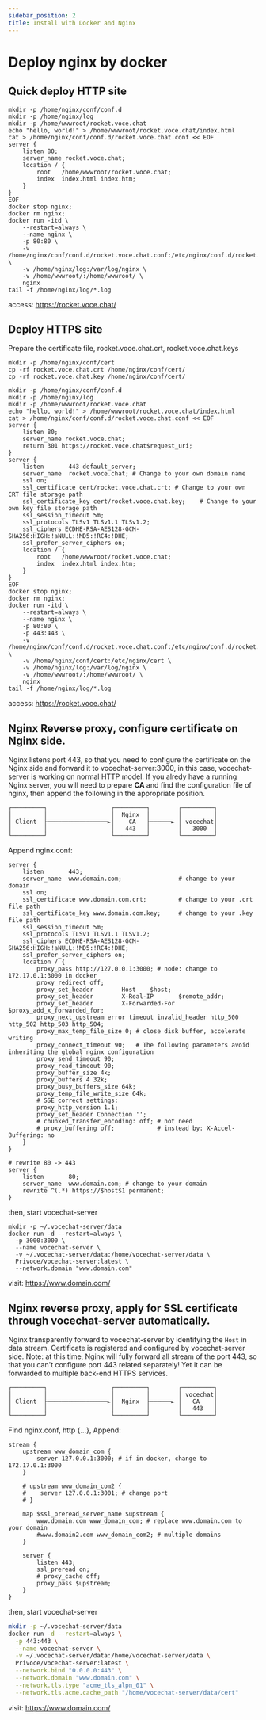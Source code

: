 ```yaml
---
sidebar_position: 2
title: Install with Docker and Nginx
---
```


# Deploy nginx by docker

## Quick deploy HTTP site

```shell
mkdir -p /home/nginx/conf/conf.d
mkdir -p /home/nginx/log
mkdir -p /home/wwwroot/rocket.voce.chat
echo "hello, world!" > /home/wwwroot/rocket.voce.chat/index.html
cat > /home/nginx/conf/conf.d/rocket.voce.chat.conf << EOF
server {
    listen 80;
    server_name rocket.voce.chat;
    location / {
        root   /home/wwwroot/rocket.voce.chat;
        index  index.html index.htm;
    }
}
EOF
docker stop nginx;
docker rm nginx;
docker run -itd \
    --restart=always \
    --name nginx \
    -p 80:80 \
    -v /home/nginx/conf/conf.d/rocket.voce.chat.conf:/etc/nginx/conf.d/rocket.voce.chat.conf \
    -v /home/nginx/log:/var/log/nginx \
    -v /home/wwwroot/:/home/wwwroot/ \
    nginx
tail -f /home/nginx/log/*.log
```

access: https://rocket.voce.chat/

## Deploy HTTPS site

Prepare the certificate file, rocket.voce.chat.crt, rocket.voce.chat.keys

```shell
mkdir -p /home/nginx/conf/cert
cp -rf rocket.voce.chat.crt /home/nginx/conf/cert/
cp -rf rocket.voce.chat.key /home/nginx/conf/cert/

mkdir -p /home/nginx/conf/conf.d
mkdir -p /home/nginx/log
mkdir -p /home/wwwroot/rocket.voce.chat
echo "hello, world!" > /home/wwwroot/rocket.voce.chat/index.html
cat > /home/nginx/conf/conf.d/rocket.voce.chat.conf << EOF
server {
    listen 80;
    server_name rocket.voce.chat;
    return 301 https://rocket.voce.chat$request_uri;
}
server {
    listen       443 default_server;
    server_name  rocket.voce.chat; # Change to your own domain name
    ssl on;
    ssl_certificate cert/rocket.voce.chat.crt; # Change to your own CRT file storage path
    ssl_certificate_key cert/rocket.voce.chat.key;    # Change to your own key file storage path
    ssl_session_timeout 5m;
    ssl_protocols TLSv1 TLSv1.1 TLSv1.2;
    ssl_ciphers ECDHE-RSA-AES128-GCM-SHA256:HIGH:!aNULL:!MD5:!RC4:!DHE;
    ssl_prefer_server_ciphers on;
    location / {
        root   /home/wwwroot/rocket.voce.chat;
        index  index.html index.htm;
    }
}
EOF
docker stop nginx;
docker rm nginx;
docker run -itd \
    --restart=always \
    --name nginx \
    -p 80:80 \
    -p 443:443 \
    -v /home/nginx/conf/conf.d/rocket.voce.chat.conf:/etc/nginx/conf.d/rocket.voce.chat.conf \
    -v /home/nginx/conf/cert:/etc/nginx/cert \
    -v /home/nginx/log:/var/log/nginx \
    -v /home/wwwroot/:/home/wwwroot/ \
    nginx
tail -f /home/nginx/log/*.log
```

access: https://rocket.voce.chat/

## Nginx Reverse proxy, configure certificate on Nginx side.

Nginx listens port 443, so that you need to configure the certificate on the Nginx side and forward it to vocechat-server:3000, in this case, vocechat-server is working on normal HTTP model.
If you alredy have a running Nginx server, you will need to prepare **CA** and find the configuration file of nginx, then append the following in the appropriate position.

```
┌─────────┐                  ┌─────────┐        ┌─────────┐
│         │                  │  Nginx  │        │         │
│ Client  ├─────────────────►│    CA   ├──────► │ vocechat│
│         │                  │   443   │        │   3000  │
└─────────┘                  └─────────┘        └─────────┘
```

Append nginx.conf:

```nginx
server {
    listen       443;
    server_name  www.domain.com;                # change to your domain
    ssl on;
    ssl_certificate www.domain.com.crt;         # change to your .crt file path
    ssl_certificate_key www.domain.com.key;     # change to your .key file path
    ssl_session_timeout 5m;
    ssl_protocols TLSv1 TLSv1.1 TLSv1.2;
    ssl_ciphers ECDHE-RSA-AES128-GCM-SHA256:HIGH:!aNULL:!MD5:!RC4:!DHE;
    ssl_prefer_server_ciphers on;
    location / {
        proxy_pass http://127.0.0.1:3000; # node: change to 172.17.0.1:3000 in docker
        proxy_redirect off;
        proxy_set_header        Host    $host;
        proxy_set_header        X-Real-IP       $remote_addr;
        proxy_set_header        X-Forwarded-For $proxy_add_x_forwarded_for;
        proxy_next_upstream error timeout invalid_header http_500 http_502 http_503 http_504;
        proxy_max_temp_file_size 0; # close disk buffer, accelerate writing
        proxy_connect_timeout 90;   # The following parameters avoid inheriting the global nginx configuration
        proxy_send_timeout 90;
        proxy_read_timeout 90;
        proxy_buffer_size 4k;
        proxy_buffers 4 32k;
        proxy_busy_buffers_size 64k;
        proxy_temp_file_write_size 64k;
        # SSE correct settings:
        proxy_http_version 1.1;
        proxy_set_header Connection '';
        # chunked_transfer_encoding: off; # not need
        # proxy_buffering off;            # instead by: X-Accel-Buffering: no
    }
}

# rewrite 80 -> 443
server {
    listen       80;
    server_name  www.domain.com; # change to your domain
    rewrite ^(.*) https://$host$1 permanent;
}
```

then, start vocechat-server

```shell
mkdir -p ~/.vocechat-server/data
docker run -d --restart=always \
  -p 3000:3000 \
  --name vocechat-server \
  -v ~/.vocechat-server/data:/home/vocechat-server/data \
  Privoce/vocechat-server:latest \
  --network.domain "www.domain.com"
```

visit: https://www.domain.com/

## Nginx reverse proxy, apply for SSL certificate through vocechat-server automatically.

Nginx transparently forward to vocechat-server by identifying the `Host` in data stream. Certificate is registered and configured by vocechat-server side.
Note: at this time, Nginx will fully forward all stream of the port 443, so that you can't configure port 443 related separately! Yet it can be forwarded to multiple back-end HTTPS services.

```
┌─────────┐                  ┌─────────┐        ┌─────────┐
│         │                  │         │        │ vocechat│
│ Client  ├─────────────────►│  Nginx  ├──────► │   CA    │
│         │                  │         │        │   443   │
└─────────┘                  └─────────┘        └─────────┘
```

Find nginx.conf, http {...}, Append:

```shell
stream {
    upstream www_domain_com {
        server 127.0.0.1:3000; # if in docker, change to 172.17.0.1:3000
    }

    # upstream www_domain_com2 {
    #    server 127.0.0.1:3001; # change port
    # }

    map $ssl_preread_server_name $upstream {
	    www.domain.com www_domain_com; # replace www.domain.com to your domain
	    #www.domain2.com www_domain_com2; # multiple domains
    }

    server {
        listen 443;
        ssl_preread on;
        # proxy_cache off;
        proxy_pass $upstream;
    }
}
```

then, start vocechat-server

```bash
mkdir -p ~/.vocechat-server/data
docker run -d --restart=always \
  -p 443:443 \
  --name vocechat-server \
  -v ~/.vocechat-server/data:/home/vocechat-server/data \
  Privoce/vocechat-server:latest \
  --network.bind "0.0.0.0:443" \
  --network.domain "www.domain.com" \
  --network.tls.type "acme_tls_alpn_01" \
  --network.tls.acme.cache_path "/home/vocechat-server/data/cert"
```

visit: https://www.domain.com/
